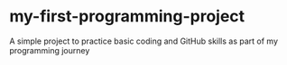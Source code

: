 # my-first-programming-project
A simple  project to practice basic coding and GitHub skills as part of my programming journey
